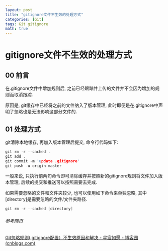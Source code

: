 ```yaml
---
layout: post
title: "gitignore文件不生效的处理方式"
categories: [Git]
tags: Git gitignore
math: true
---
```


# gitignore文件不生效的处理方式

## 00 前言

在.gitignore文件中增加规则后, 之前已经跟踪并上传的文件并不会因为增加的规则而取消跟踪.

原因是, git缓存中已经将之前的文件纳入了版本管理, 此时即便是在.gitignore中声明了忽略也是无法影响这部分文件的.

## 01 处理方式

git清除本地缓存, 再加入版本管理后提交, 命令行代码如下:

```c++
git rm -r --cached .
git add .
git commit -m 'update .gitignore'
git push -u origin master
```

一般来说, 只执行前两句命令即可清除缓存并按照新的gitignore规则将文件加入版本管理, 后续的提交和推送可以按照需要去完成.

如果需要忽略的文件和文件夹较少, 也可以使用如下命令来单独忽略,  其中[directory]是需要忽略的文件/文件夹路径.

```c++
git rm -r --cached [directory]
```



###### 参考网页

[Git忽略规则(.gitignore配置）不生效原因和解决 - 星宸如愿 - 博客园 (cnblogs.com)](https://www.cnblogs.com/rainbowk/p/10932322.html)
